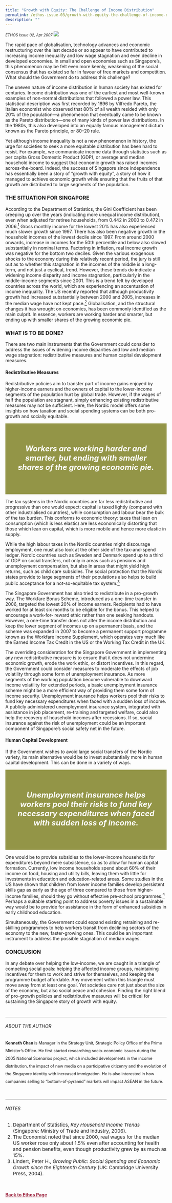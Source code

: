 ```yaml
---
title: "Growth with Equity: The Challenge of Income Distribution"
permalink: /ethos-issue-03/growth-with-equity-the-challenge-of-income-distribution/
description: ""
---
```

<style>

.back a
{
	color: #9f2943;
	font-weight: bold;
}

#banner img
{
	width:100%;
}
	
.green
{
background-color: #939547;	
padding: 30px;
}
	
.green h5	
{
	color: white;
	text-align: center;
	font-size: 24px;
}	

.boxheader {
	color: white !important;
	}	

.containerbox {
	background-color: #B7C9E2;
	border-radius: 10px;
	padding: 5%;
	margin-top: 5%;
	
	}	

li {
	font-size: 15px !important;
	
	}	
	
.notestop
{
	font-size: 15px;
	line-height:22px !important;
}	
	
.author
{
border-bottom: 1px solid black;
margin-top:40px;
padding-bottom:30px;
border-top: 1px solid black;	

}

.author p {
	font-size: 0.9em;
	line-height:24px !important;
	}		
	

</style>

<em><small>ETHOS Issue 02, Apr 2007</small></em>
<img src="/images/Ethos_Images/Ethos_Issue_03/3_Banner_Growth%20with%20Equity-%20The%20Challenge%20of%20Income%20Distribution.jpg">


<p>The rapid pace of globalisation, technology advances and economic restructuring over the last decade or so appear to have contributed to increasing income inequality and low wage stagnation and even decline in developed economies. In small and open economies such as Singapore’s, this phenomenon may be felt even more keenly, weakening of the social consensus that has existed so far in favour of free markets and competition. What should the Government do to address this challenge?</p>

<p>The uneven nature of income distribution in human society has existed for centuries. Income distribution was one of the earliest and most well-known examples of non-normal distributions that followed a power law. This statistical description was first recorded by 1896 by Vilfredo Pareto, the Italian economist who observed that 80% of all wealth resided with only 20% of the population—a phenomenon that eventually came to be known as the Pareto distribution—one of many kinds of power law distributions. In the 1980s, this also developed into an equally famous management dictum known as the Pareto principle, or 80–20 rule.</p>

<p>Yet although income inequality is not a new phenomenon in history, the urge for societies to seek a more equitable distribution has been hard to resist. For example, we communicate income data through statistics such as per capita Gross Domestic Product (GDP), or average and median household income to suggest that economic growth has raised incomes across-the-board. Indeed, the success of Singapore since independence has essentially been a story of “growth with equity”, a story of how it managed to achieve economic growth while ensuring that the fruits of that growth are distributed to large segments of the population.</p>

<h3>THE SITUATION FOR SINGAPORE</h3>

<p>According to the Department of Statistics, the Gini Coefficient has been creeping up over the years (indicating more unequal income distribution), even when adjusted for retiree households, from 0.442 in 2000 to 0.472 in 2006.<a href="#notes"><sup>1</sup></a> Gross monthly income for the lowest 20% has also experienced much slower growth since 1997. There has also been negative growth in the household incomes of the lowest decile since 1997. From around 2000 onwards, increase in incomes for the 50th percentile and below also slowed substantially in nominal terms. Factoring in inflation, real income growth was negative for the bottom two deciles. Given the various exogenous shocks to the economy during this relatively recent period, the jury is still out as to whether this stagnation in the incomes of the middle is a long-term, and not just a cyclical, trend. However, these trends do indicate a widening income disparity and income stagnation, particularly in the middle-income segments since 2001. This is a trend felt by developed countries across the world, which are experiencing an accentuation of income inequality. The US recently reported that although productivity growth had increased substantially between 2000 and 2005, increases in the median wage have not kept pace.<a href="#notes"><sup>2</sup></a> Globalisation, and the structural changes it has wrought on economies, has been commonly identified as the main culprit. In essence, workers are working harder and smarter, but ending up with smaller shares of the growing economic pie.</p>

<h3>WHAT IS TO BE DONE?</h3>

<p>There are two main instruments that the Government could consider to address the issues of widening income disparities and low and median wage stagnation: redistributive measures and human capital development measures.</p>

<h4>Redistributive Measures </h4>

<p>Redistributive policies aim to transfer part of income gains enjoyed by higher-income earners and the owners of capital to the lower-income segments of the population hurt by global trade. However, if the wages of half the population are stagnant, simply enhancing existing redistributive measures may not be sufficient. Here, the Nordic model offers some insights on how taxation and social spending systems can be both pro-growth and socially equitable.</p>



<div class="green">
<h5><em>
Workers are working harder and smarter, but ending with smaller shares of the growing economic pie.
</em></h5>
</div>


<p>The tax systems in the Nordic countries are far less redistributive and progressive than one would expect: capital is taxed lightly (compared with other industrialised countries), while consumption and labour bear the bulk of the tax burden. This conforms to economic theory: taxes that lean on consumption (which is less elastic) are less economically distorting that those which lean on capital, which is more mobile and hence more elastic in supply.</p>

<p>While the high labour taxes in the Nordic countries might discourage employment, one must also look at the other side of the tax-and-spend ledger. Nordic countries such as Sweden and Denmark spend up to a third of GDP on social transfers, not only in areas such as pensions and unemployment compensation, but also in areas that might yield high returns, such as child care subsidies. The social protection that the Nordic states provide to large segments of their populations also helps to build public acceptance for a not-so-equitable tax system.<a href="#notes"><sup>3</sup></a></p>

<p>The Singapore Government has also tried to redistribute in a pro-growth way. The Workfare Bonus Scheme, introduced as a one-time transfer in 2006, targeted the lowest 20% of income earners. Recipients had to have worked for at least six months to be eligible for the bonus. This helped to encourage a work-for- reward ethic rather than one seeking handouts. However, a one-time transfer does not alter the income distribution and keep the lower segment of incomes up on a permanent basis, and the scheme was expanded in 2007 to become a permanent support programme known as the Workfare Income Supplement, which operates very much like the Earned Income Tax Credit in the US or the Working Tax Credit in the UK.</p>

<p>The overriding consideration for the Singapore Government in implementing any new redistributive measure is to ensure that it does not undermine economic growth, erode the work ethic, or distort incentives. In this regard, the Government could consider measures to moderate the effects of job volatility through some form of unemployment insurance. As more segments of the working population become vulnerable to downward income volatility for extended periods, a basic unemployment insurance scheme might be a more efficient way of providing them some form of income security. Unemployment insurance helps workers pool their risks to fund key necessary expenditures when faced with a sudden loss of income. A publicly administered unemployment insurance system, integrated with assistance in job placement, re-training and targeted welfare, could also help the recovery of household incomes after recessions. If so, social insurance against the risk of unemployment could be an important component of Singapore’s social safety net in the future.</p>



<h4>Human Capital Development</h4>

<p>If the Government wishes to avoid large social transfers of the Nordic variety, its main alternative would be to invest substantially more in human capital development. This can be done in a variety of ways.</p>

<div class="green">
<h5><em>
Unemployment insurance helps workers pool their risks to fund key necessary expenditures when faced with sudden loss of income.
</em></h5>
</div>

<p>One would be to provide subsidies to the lower-income households for expenditures beyond mere subsistence, so as to allow for human capital formation. Currently, low income households spend about 60% of their income on food, housing and utility bills, leaving them with little for investments in education and education-related areas. Some studies in the US have shown that children from lower income families develop persistent skills gap as early as the age of three compared to those from higher-income families, should they go without effective pre-school programmes.<a href="#notes"><sup>4</sup></a> Perhaps a suitable starting point to address poverty issues in a sustainable way would be to provide for assistance in the form of enhanced subsidies in early childhood education.</p>

<p>Simultaneously, the Government could expand existing retraining and re-skilling programmes to help workers transit from declining sectors of the economy to the new, faster-growing ones. This could be an important instrument to address the possible stagnation of median wages.</p>

<h3>CONCLUSION</h3>

<p>In any debate over helping the low-income, we are caught in a triangle of competing social goals: helping the affected income groups, maintaining incentives for them to work and strive for themselves, and keeping the programme budget affordable. Any movement within this triangle must move away from at least one goal. Yet societies care not just about the size of the economy, but also social peace and cohesion. Finding the right blend of pro-growth policies and redistributive measures will be critical for sustaining the Singapore story of growth with equity.</p>


<div class="author">

<h6>ABOUT THE AUTHOR</h6>

<p class="small-text"><strong>Kenneth Chan</strong> is Manager in the Strategy Unit, Strategic Policy Office of the Prime Minister’s Office. He first started researching socio-economic issues during the 2005 National Scenarios project, which included developments in the income distribution, the impact of new media on a participative citizenry and the evolution of the Singapore identity with increased immigration. He is also interested in how companies selling to “bottom-of-pyramid” markets will impact ASEAN in the future.</p>

</div>

<h6><a name="notes"></a>NOTES</h6>

<ol>
<li class="small-text">Department of Statistics, <em>Key Household Income Trends</em> (Singapore: Ministry of Trade and Industry, 2006).</li>
<li class="small-text">The Economist noted that since 2000, real wages for the median US worker rose only about 1.5% even after accounting for health and pension benefits, even though productivity grew by as much as 15%.</li>
<li class="small-text">Lindert, Peter H., <em>Growing Public: Social Spending and Economic Growth since the Eighteenth Century</em> (UK: Cambridge University Press, 2004).</li>
</ol>









<br>
<br>	
<div class="back">
<a href="/ethos/">Back to Ethos Page</a>	
</div>